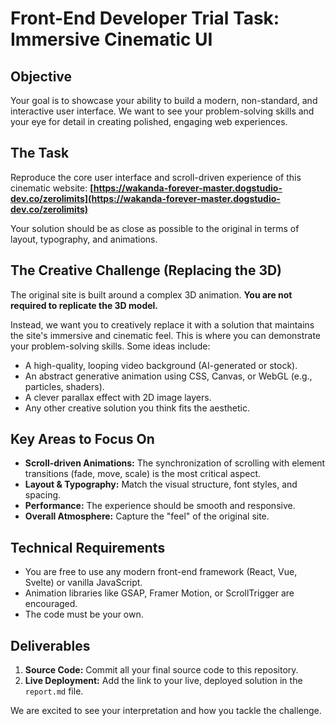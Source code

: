 # Front-End Developer Trial Task: Immersive Cinematic UI

## Objective
Your goal is to showcase your ability to build a modern, non-standard, and interactive user interface. We want to see your problem-solving skills and your eye for detail in creating polished, engaging web experiences.

## The Task
Reproduce the core user interface and scroll-driven experience of this cinematic website:
**[https://wakanda-forever-master.dogstudio-dev.co/zerolimits](https://wakanda-forever-master.dogstudio-dev.co/zerolimits)**

Your solution should be as close as possible to the original in terms of layout, typography, and animations.

## The Creative Challenge (Replacing the 3D)
The original site is built around a complex 3D animation. **You are not required to replicate the 3D model.**

Instead, we want you to creatively replace it with a solution that maintains the site's immersive and cinematic feel. This is where you can demonstrate your problem-solving skills. Some ideas include:

*   A high-quality, looping video background (AI-generated or stock).
*   An abstract generative animation using CSS, Canvas, or WebGL (e.g., particles, shaders).
*   A clever parallax effect with 2D image layers.
*   Any other creative solution you think fits the aesthetic.

## Key Areas to Focus On

*   **Scroll-driven Animations:** The synchronization of scrolling with element transitions (fade, move, scale) is the most critical aspect.
*   **Layout & Typography:** Match the visual structure, font styles, and spacing.
*   **Performance:** The experience should be smooth and responsive.
*   **Overall Atmosphere:** Capture the "feel" of the original site.

## Technical Requirements

*   You are free to use any modern front-end framework (React, Vue, Svelte) or vanilla JavaScript.
*   Animation libraries like GSAP, Framer Motion, or ScrollTrigger are encouraged.
*   The code must be your own.

## Deliverables

1.  **Source Code:** Commit all your final source code to this repository.
2.  **Live Deployment:** Add the link to your live, deployed solution in the `report.md` file.

We are excited to see your interpretation and how you tackle the challenge.
